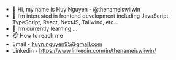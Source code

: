 - 👋 Hi, my name is Huy Nguyen - @thenameiswiiwin
- 👀 I’m interested in frontend development including JavaScript, TypeScript, React, NextJS, Tailwind, etc...
- 🌱 I’m currently learning ...
- 📫 How to reach me 
- Email - huyn.nguyen95@gmail.com
- Linkedin - https://www.linkedin.com/in/thenameiswiiwin/

<!---
thenameiswiiwin/thenameiswiiwin is a ✨ special ✨ repository because its `README.md` (this file) appears on your GitHub profile.
You can click the Preview link to take a look at your changes.
--->

